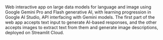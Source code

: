 Web interactive app on large data models for language and image using Google Gemini Pro and Flash generative AI, with learning progression in Google AI Studio, API interfacing with Gemini models. The first part of the web app accepts text input to generate AI-based responses, and the other accepts images to extract text from them and generate image descriptions, deployed on Streamlit Cloud.